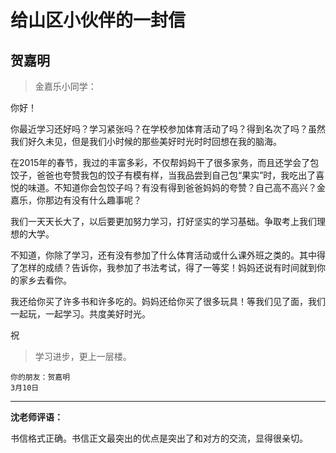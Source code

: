 # 给山区小伙伴的一封信 #

## 贺嘉明 ##

> 金嘉乐小同学：

你好！

你最近学习还好吗？学习紧张吗？在学校参加体育活动了吗？得到名次了吗？虽然我们好久未见，但是我们小时候的那些美好时光时时回想在我的脑海。

在2015年的春节，我过的丰富多彩，不仅帮妈妈干了很多家务，而且还学会了包饺子，爸爸也夸赞我包的饺子有模有样，当我品尝到自己包“果实”时，我吃出了喜悦的味道。不知道你会包饺子吗？有没有得到爸爸妈妈的夸赞？自己高不高兴？金嘉乐，你那边有没有什么趣事呢？

我们一天天长大了，以后要更加努力学习，打好坚实的学习基础。争取考上我们理想的大学。

不知道，你除了学习，还有没有参加了什么体育活动或什么课外班之类的。其中得了怎样的成绩？告诉你，我参加了书法考试，得了一等奖！妈妈还说有时间就到你的家乡去看你。

我还给你买了许多书和许多吃的。妈妈还给你买了很多玩具！等我们见了面，我们一起玩，一起学习。共度美好时光。

祝

> 学习进步，更上一层楼。

	你的朋友：贺嘉明
	3月10日

-------------------------------------
 
**沈老师评语：**

书信格式正确。书信正文最突出的优点是突出了和对方的交流，显得很亲切。